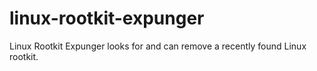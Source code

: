 linux-rootkit-expunger
======================

Linux Rootkit Expunger looks for and can remove a recently found Linux rootkit.